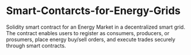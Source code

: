 # Smart-Contarcts-for-Energy-Grids
Solidity smart contract for an Energy Market in a decentralized smart grid. The contract enables users to register as consumers, producers, or prosumers, place energy buy/sell orders, and execute trades securely through smart contracts.
